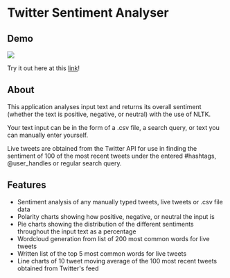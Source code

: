 
# Twitter Sentiment Analyser

## Demo

![](demo.gif)

Try it out here at this [link](https://twtsentapp.herokuapp.com/)!

## About


This application analyses input text and returns its overall sentiment (whether the text is positive, negative, or neutral) with the use of NLTK.

Your text input can be in the form of a .csv file, a search query, or text you can manually enter yourself.

Live tweets are obtained from the Twitter API for use in finding the sentiment of 100 of the most recent tweets under the entered #hashtags, @user_handles or regular search query.

## Features

- Sentiment analysis of any manually typed tweets, live tweets or .csv file data
- Polarity charts showing how positive, negative, or neutral the input is
- Pie charts showing the distribution of the different sentiments throughout the input text as a percentage
- Wordcloud generation from list of 200 most common words for live tweets
- Written list of the top 5 most common words for live tweets
- Line charts of 10 tweet moving average of the 100 most recent tweets obtained from Twitter's feed
